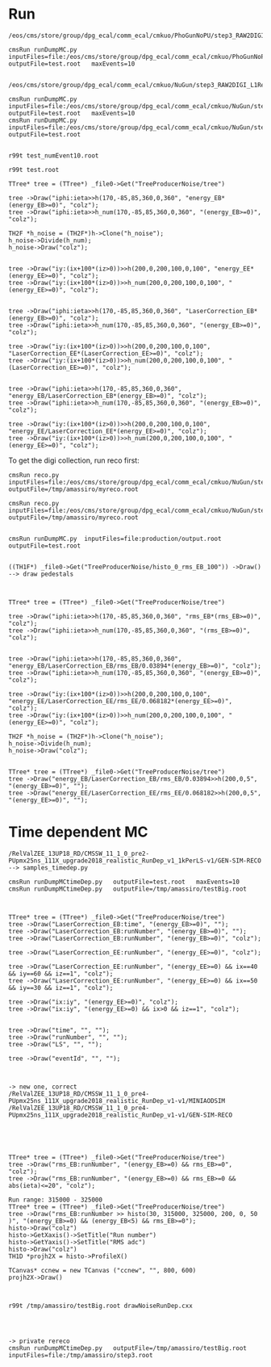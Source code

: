 Run
====

    /eos/cms/store/group/dpg_ecal/comm_ecal/cmkuo/PhoGunNoPU/step3_RAW2DIGI_L1Reco_RECO_RECOSIM_EI_caseA.root

    cmsRun runDumpMC.py  inputFiles=file:/eos/cms/store/group/dpg_ecal/comm_ecal/cmkuo/PhoGunNoPU/step3_RAW2DIGI_L1Reco_RECO_RECOSIM_EI_caseA.root   outputFile=test.root   maxEvents=10
    
    
    /eos/cms/store/group/dpg_ecal/comm_ecal/cmkuo/NuGun/step3_RAW2DIGI_L1Reco_RECO_RECOSIM_EI_PAT_VALIDATION_DQM_PhoStat_2.root
    
    cmsRun runDumpMC.py  inputFiles=file:/eos/cms/store/group/dpg_ecal/comm_ecal/cmkuo/NuGun/step3_RAW2DIGI_L1Reco_RECO_RECOSIM_EI_PAT_VALIDATION_DQM_PhoStat_2.root   outputFile=test.root   maxEvents=10
    cmsRun runDumpMC.py  inputFiles=file:/eos/cms/store/group/dpg_ecal/comm_ecal/cmkuo/NuGun/step3_RAW2DIGI_L1Reco_RECO_RECOSIM_EI_PAT_VALIDATION_DQM_PhoStat_2.root   outputFile=test.root

    
    r99t test_numEvent10.root
    
    r99t test.root
    
    TTree* tree = (TTree*) _file0->Get("TreeProducerNoise/tree")
    
    tree ->Draw("iphi:ieta>>h(170,-85,85,360,0,360", "energy_EB*(energy_EB>=0)", "colz");
    tree ->Draw("iphi:ieta>>h_num(170,-85,85,360,0,360", "(energy_EB>=0)", "colz");
    
    TH2F *h_noise = (TH2F*)h->Clone("h_noise");
    h_noise->Divide(h_num);
    h_noise->Draw("colz");


    tree ->Draw("iy:(ix+100*(iz>0))>>h(200,0,200,100,0,100", "energy_EE*(energy_EE>=0)", "colz");
    tree ->Draw("iy:(ix+100*(iz>0))>>h_num(200,0,200,100,0,100", "(energy_EE>=0)", "colz");

    
    tree ->Draw("iphi:ieta>>h(170,-85,85,360,0,360", "LaserCorrection_EB*(energy_EB>=0)", "colz");
    tree ->Draw("iphi:ieta>>h_num(170,-85,85,360,0,360", "(energy_EB>=0)", "colz");
    
    tree ->Draw("iy:(ix+100*(iz>0))>>h(200,0,200,100,0,100", "LaserCorrection_EE*(LaserCorrection_EE>=0)", "colz");
    tree ->Draw("iy:(ix+100*(iz>0))>>h_num(200,0,200,100,0,100", "(LaserCorrection_EE>=0)", "colz");

    
    tree ->Draw("iphi:ieta>>h(170,-85,85,360,0,360", "energy_EB/LaserCorrection_EB*(energy_EB>=0)", "colz");
    tree ->Draw("iphi:ieta>>h_num(170,-85,85,360,0,360", "(energy_EB>=0)", "colz");

    tree ->Draw("iy:(ix+100*(iz>0))>>h(200,0,200,100,0,100", "energy_EE/LaserCorrection_EE*(energy_EE>=0)", "colz");
    tree ->Draw("iy:(ix+100*(iz>0))>>h_num(200,0,200,100,0,100", "(energy_EE>=0)", "colz");


    
    
    
To get the digi collection, run reco first:
 
    cmsRun reco.py  inputFiles=file:/eos/cms/store/group/dpg_ecal/comm_ecal/cmkuo/NuGun/step3_RAW2DIGI_L1Reco_RECO_RECOSIM_EI_PAT_VALIDATION_DQM_PhoStat_2.root   outputFile=/tmp/amassiro/myreco.root
    
    cmsRun reco.py  inputFiles=file:/eos/cms/store/group/dpg_ecal/comm_ecal/cmkuo/NuGun/step3_RAW2DIGI_L1Reco_RECO_RECOSIM_EI_PAT_VALIDATION_DQM_PhoStat_2.root   outputFile=/tmp/amassiro/myreco.root
    
    
    cmsRun runDumpMC.py  inputFiles=file:production/output.root  outputFile=test.root

    
    ((TH1F*) _file0->Get("TreeProducerNoise/histo_0_rms_EB_100")) ->Draw()
    --> draw pedestals
    
    
    
    TTree* tree = (TTree*) _file0->Get("TreeProducerNoise/tree")

    tree ->Draw("iphi:ieta>>h(170,-85,85,360,0,360", "rms_EB*(rms_EB>=0)", "colz");
    tree ->Draw("iphi:ieta>>h_num(170,-85,85,360,0,360", "(rms_EB>=0)", "colz");

    
    tree ->Draw("iphi:ieta>>h(170,-85,85,360,0,360", "energy_EB/LaserCorrection_EB/rms_EB/0.03894*(energy_EB>=0)", "colz");
    tree ->Draw("iphi:ieta>>h_num(170,-85,85,360,0,360", "(energy_EB>=0)", "colz");

    tree ->Draw("iy:(ix+100*(iz>0))>>h(200,0,200,100,0,100", "energy_EE/LaserCorrection_EE/rms_EE/0.068182*(energy_EE>=0)", "colz");
    tree ->Draw("iy:(ix+100*(iz>0))>>h_num(200,0,200,100,0,100", "(energy_EE>=0)", "colz");

    TH2F *h_noise = (TH2F*)h->Clone("h_noise");
    h_noise->Divide(h_num);
    h_noise->Draw("colz");

    
    TTree* tree = (TTree*) _file0->Get("TreeProducerNoise/tree")
    tree ->Draw("energy_EB/LaserCorrection_EB/rms_EB/0.03894>>h(200,0,5", "(energy_EB>=0)", "");
    tree ->Draw("energy_EE/LaserCorrection_EE/rms_EE/0.068182>>h(200,0,5", "(energy_EE>=0)", "");
    
    
Time dependent MC
====


    /RelValZEE_13UP18_RD/CMSSW_11_1_0_pre2-PUpmx25ns_111X_upgrade2018_realistic_RunDep_v1_1kPerLS-v1/GEN-SIM-RECO 
    --> samples_timedep.py
    
    cmsRun runDumpMCtimeDep.py   outputFile=test.root   maxEvents=10
    cmsRun runDumpMCtimeDep.py   outputFile=/tmp/amassiro/testBig.root
    
    
    
    TTree* tree = (TTree*) _file0->Get("TreeProducerNoise/tree")
    tree ->Draw("LaserCorrection_EB:time", "(energy_EB>=0)", "");
    tree ->Draw("LaserCorrection_EB:runNumber", "(energy_EB>=0)", "");
    tree ->Draw("LaserCorrection_EB:runNumber", "(energy_EB>=0)", "colz");
    
    tree ->Draw("LaserCorrection_EE:runNumber", "(energy_EE>=0)", "colz");
    
    tree ->Draw("LaserCorrection_EE:runNumber", "(energy_EE>=0) && ix==40 && iy==60 && iz==1", "colz");
    tree ->Draw("LaserCorrection_EE:runNumber", "(energy_EE>=0) && ix==50 && iy==30 && iz==1", "colz");
    
    tree ->Draw("ix:iy", "(energy_EE>=0)", "colz");
    tree ->Draw("ix:iy", "(energy_EE>=0) && ix>0 && iz==1", "colz");
    
    
    tree ->Draw("time", "", "");
    tree ->Draw("runNumber", "", "");
    tree ->Draw("LS", "", "");
    
    tree ->Draw("eventId", "", "");
    
    
    
    -> new one, correct 
    /RelValZEE_13UP18_RD/CMSSW_11_1_0_pre4-PUpmx25ns_111X_upgrade2018_realistic_RunDep_v1-v1/MINIAODSIM
    /RelValZEE_13UP18_RD/CMSSW_11_1_0_pre4-PUpmx25ns_111X_upgrade2018_realistic_RunDep_v1-v1/GEN-SIM-RECO
    
    
    
    

    TTree* tree = (TTree*) _file0->Get("TreeProducerNoise/tree")
    tree ->Draw("rms_EB:runNumber", "(energy_EB>=0) && rms_EB>=0", "colz");
    tree ->Draw("rms_EB:runNumber", "(energy_EB>=0) && rms_EB>=0 && abs(ieta)<=20", "colz");
    
    Run range: 315000 - 325000
    TTree* tree = (TTree*) _file0->Get("TreeProducerNoise/tree")
    tree ->Draw("rms_EB:runNumber >> histo(30, 315000, 325000, 200, 0, 50 )", "(energy_EB>=0) && (energy_EB<5) && rms_EB>=0");
    histo->Draw("colz")
    histo->GetXaxis()->SetTitle("Run number")
    histo->GetYaxis()->SetTitle("RMS adc")
    histo->Draw("colz")
    TH1D *projh2X = histo->ProfileX()
    
    TCanvas* ccnew = new TCanvas ("ccnew", "", 800, 600)
    projh2X->Draw()
    
    

    r99t /tmp/amassiro/testBig.root drawNoiseRunDep.cxx
    
    

    
    -> private rereco    
    cmsRun runDumpMCtimeDep.py   outputFile=/tmp/amassiro/testBig.root  inputFiles=file:/tmp/amassiro/step3.root
    

    
    
    
    
    
    
    